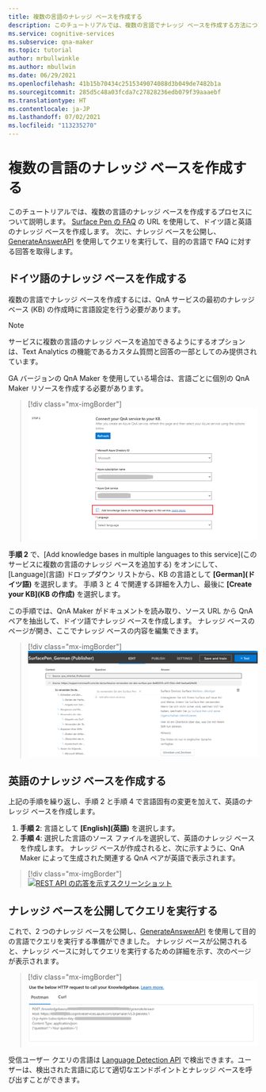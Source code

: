 ```yaml
---
title: 複数の言語のナレッジ ベースを作成する
description: このチュートリアルでは、複数の言語でナレッジ ベースを作成する方法について説明します。
ms.service: cognitive-services
ms.subservice: qna-maker
ms.topic: tutorial
author: mrbullwinkle
ms.author: mbullwin
ms.date: 06/29/2021
ms.openlocfilehash: 41b15b70434c2515349074088d3b049de7482b1a
ms.sourcegitcommit: 285d5c48a03fcda7c27828236edb079f39aaaebf
ms.translationtype: HT
ms.contentlocale: ja-JP
ms.lasthandoff: 07/02/2021
ms.locfileid: "113235270"
---
```

# <a name="create-knowledge-bases-in-multiple-languages"></a>複数の言語のナレッジ ベースを作成する

このチュートリアルでは、複数の言語のナレッジ ベースを作成するプロセスについて説明します。 [Surface Pen の FAQ](https://support.microsoft.com/surface/how-to-use-your-surface-pen-8a403519-cd1f-15b2-c9df-faa5aa924e98) の URL を使用して、ドイツ語と英語のナレッジ ベースを作成します。 次に、ナレッジ ベースを公開し、[GenerateAnswerAPI](/rest/api/cognitiveservices-qnamaker/QnAMaker4.0/Runtime/GenerateAnswer) を使用してクエリを実行して、目的の言語で FAQ に対する回答を取得します。

## <a name="create-knowledge-base-in-german"></a>ドイツ語のナレッジ ベースを作成する

複数の言語でナレッジ ベースを作成するには、QnA サービスの最初のナレッジ ベース (KB) の作成時に言語設定を行う必要があります。

> [!NOTE]
> サービスに複数の言語のナレッジ ベースを追加できるようにするオプションは、Text Analytics の機能であるカスタム質問と回答の一部としてのみ提供されています。
>
> GA バージョンの QnA Maker を使用している場合は、言語ごとに個別の QnA Maker リソースを作成する必要があります。

> [!div class="mx-imgBorder"]
> [ ![[Connect your QnA service to your KB]\(QnA サービスを KB に接続する\) で、[Add knowledge bases in multiple languages to this service]\(このサービスに複数の言語のナレッジ ベースを追加する\) を選択している UI のスクリーンショット。]( ../media/multiple-languages/add-knowledge-bases.png) ]( ../media/multiple-languages/add-knowledge-bases.png#lightbox)

**手順 2** で、[Add knowledge bases in multiple languages to this service]\(このサービスに複数の言語のナレッジ ベースを追加する\) をオンにして、[Language]\(言語\) ドロップダウン リストから、KB の言語として **[German]\(ドイツ語\)** を選択します。
手順 3 と 4 で関連する詳細を入力し、最後に **[Create your KB]\(KB の作成\)** を選択します。
 
この手順では、QnA Maker がドキュメントを読み取り、ソース URL から QnA ペアを抽出して、ドイツ語でナレッジ ベースを作成します。 ナレッジ ベースのページが開き、ここでナレッジ ベースの内容を編集できます。

> [!div class="mx-imgBorder"]
> [ ![ドイツ語の質問と回答を示す UI のスクリーンショット]( ../media/multiple-languages/german.png) ]( ../media/multiple-languages/german.png#lightbox)

## <a name="create-knowledge-base-in-english"></a>英語のナレッジ ベースを作成する

上記の手順を繰り返し、手順 2 と手順 4 で言語固有の変更を加えて、英語のナレッジ ベースを作成します。
1.  **手順 2**: 言語として **[English]\(英語\)** を選択します。
2.  **手順 4**: 選択した言語のソース ファイルを選択して、英語のナレッジ ベースを作成します。
ナレッジ ベースが作成されると、次に示すように、QnA Maker によって生成された関連する QnA ペアが英語で表示されます。

> [!div class="mx-imgBorder"]
> [ ![REST API の応答を示すスクリーンショット]( ../media/multiple-languages/english.png) ]( ../media/multiple-languages/english.png#lightbox)

## <a name="publish-and-query-knowledge-base"></a>ナレッジ ベースを公開してクエリを実行する

これで、2 つのナレッジ ベースを公開し、[GenerateAnswerAPI](/rest/api/cognitiveservices-qnamaker/QnAMaker4.0/Runtime/GenerateAnswer) を使用して目的の言語でクエリを実行する準備ができました。 ナレッジ ベースが公開されると、ナレッジ ベースに対してクエリを実行するための詳細を示す、次のページが表示されます。

> [!div class="mx-imgBorder"]
> [ ![英語の質問と回答を示す UI のスクリーンショット]( ../media/multiple-languages/postman.png) ]( ../media/multiple-languages/postman.png#lightbox)

受信ユーザー クエリの言語は [Language Detection API](../../text-analytics/how-tos/text-analytics-how-to-language-detection.md) で検出できます。ユーザーは、検出された言語に応じて適切なエンドポイントとナレッジ ベースを呼び出すことができます。
